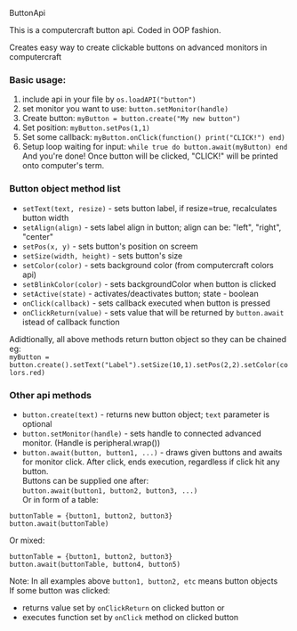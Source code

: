 ButtonApi

This is a computercraft button api. Coded in OOP fashion.

Creates easy way to create clickable buttons on advanced monitors in computercraft

### Basic usage:

 1. include api in your file by `os.loadAPI("button")`  
 2. set monitor you want to use: `button.setMonitor(handle)`  
 3. Create button: `myButton = button.create("My new button")`  
 4. Set position: `myButton.setPos(1,1)`  
 5. Set some callback: `myButton.onClick(function() print("CLICK!") end)`  
 6. Setup loop waiting for input: `while true do button.await(myButton) end`  
 And you're done! Once button will be clicked, "CLICK!" will be printed onto computer's term.  
 
### Button object method list
- `setText(text, resize)` - sets button label, if resize=true, recalculates button width
- `setAlign(align)` - sets label align in button; align can be: "left", "right", "center"
- `setPos(x, y)` - sets button's position on screem
- `setSize(width, height)` - sets button's size
- `setColor(color)` - sets background color (from computercraft colors api)
- `setBlinkColor(color)` - sets backgroundColor when button is clicked
- `setActive(state)` - activates/deactivates button; state - boolean
- `onClick(callback)` - sets callback executed when button is pressed
- `onClickReturn(value)` - sets value that will be returned by `button.await` istead of callback function

Adidtionally, all above methods return button object so they can be chained eg:  
`myButton = button.create().setText("Label").setSize(10,1).setPos(2,2).setColor(colors.red)`  

### Other api methods
- `button.create(text)` - returns new button object; `text` parameter is optional
- `button.setMonitor(handle)` - sets handle to connected advanced monitor. (Handle is peripheral.wrap())
- `button.await(button, button1, ...)` - draws given buttons and awaits for monitor click. After click, ends execution, regardless if click hit any button.  
Buttons can be supplied one after:  
`button.await(button1, button2, button3, ...)`  
Or in form of a table:  
```
buttonTable = {button1, button2, button3}
button.await(buttonTable)
```
Or mixed:  
```
buttonTable = {button1, button2, button3}
button.await(buttonTable, button4, button5)
```
Note: In all examples above `button1, button2, etc` means button objects  
If some button was clicked:  
- returns value set by `onClickReturn` on clicked button or
- executes function set by `onClick` method on clicked button
